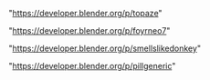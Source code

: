"https://developer.blender.org/p/topaze"

"https://developer.blender.org/p/foyrneo7"

"https://developer.blender.org/p/smellslikedonkey"

"https://developer.blender.org/p/pillgeneric"

